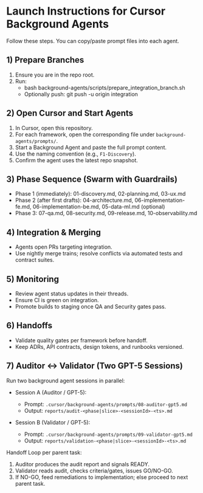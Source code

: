 # Launch Instructions for Cursor Background Agents

Follow these steps. You can copy/paste prompt files into each agent.

## 1) Prepare Branches
1. Ensure you are in the repo root.
2. Run:
   - bash background-agents/scripts/prepare_integration_branch.sh
   - Optionally push: git push -u origin integration

## 2) Open Cursor and Start Agents
1. In Cursor, open this repository.
2. For each framework, open the corresponding file under `background-agents/prompts/`.
3. Start a Background Agent and paste the full prompt content.
4. Use the naming convention (e.g., `F1-Discovery`).
5. Confirm the agent uses the latest repo snapshot.

## 3) Phase Sequence (Swarm with Guardrails)
- Phase 1 (immediately): 01-discovery.md, 02-planning.md, 03-ux.md
- Phase 2 (after first drafts): 04-architecture.md, 06-implementation-fe.md, 06-implementation-be.md, 05-data-ml.md (optional)
- Phase 3: 07-qa.md, 08-security.md, 09-release.md, 10-observability.md

## 4) Integration & Merging
- Agents open PRs targeting integration.
- Use nightly merge trains; resolve conflicts via automated tests and contract suites.

## 5) Monitoring
- Review agent status updates in their threads.
- Ensure CI is green on integration.
- Promote builds to staging once QA and Security gates pass.

## 6) Handoffs
- Validate quality gates per framework before handoff.
- Keep ADRs, API contracts, design tokens, and runbooks versioned.

## 7) Auditor ↔ Validator (Two GPT-5 Sessions)
Run two background agent sessions in parallel:

- Session A (Auditor / GPT-5):
  - Prompt: `.cursor/background-agents/prompts/08-auditor-gpt5.md`
  - Output: `reports/audit-<phase|slice>-<sessionId>-<ts>.md`

- Session B (Validator / GPT-5):
  - Prompt: `.cursor/background-agents/prompts/09-validator-gpt5.md`
  - Output: `reports/validation-<phase|slice>-<sessionId>-<ts>.md`

Handoff Loop per parent task:
1. Auditor produces the audit report and signals READY.
2. Validator reads audit, checks criteria/gates, issues GO/NO-GO.
3. If NO-GO, feed remediations to implementation; else proceed to next parent task.

